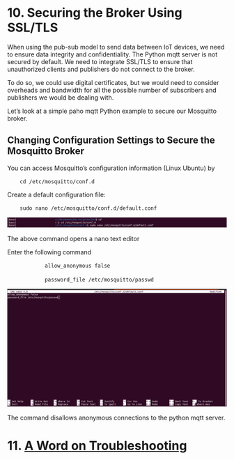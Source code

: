 # 10. Securing the Broker Using SSL/TLS

When using the pub-sub model to send data between IoT devices, we need to ensure data integrity and confidentiality. The Python mqtt server is not secured by default. We need to integrate SSL/TLS to ensure that unauthorized clients and publishers do not connect to the broker.

To do so, we could use digital certificates, but we would need to consider overheads and bandwidth for all the possible number of subscribers and publishers we would be dealing with. 

Let’s look at a simple paho mqtt Python example to secure our Mosquitto broker.

## Changing Configuration Settings to Secure the Mosquitto Broker

You can access Mosquitto’s configuration information (Linux Ubuntu) by 

        cd /etc/mosquitto/conf.d

Create a default configuration file:

        sudo nano /etc/mosquitto/conf.d/default.conf


![config file](/Eclipse_Paho/config%20file.png)

The above command opens a nano text editor

Enter the following command

                allow_anonymous false
                
                password_file /etc/mosquitto/passwd

![nano editor](/Eclipse_Paho/nano.png)

The command disallows anonymous connections to the python mqtt server.

# 11. [A Word on Troubleshooting](/Eclipse_Paho/11_a_word_on_troubleshooting.md)

